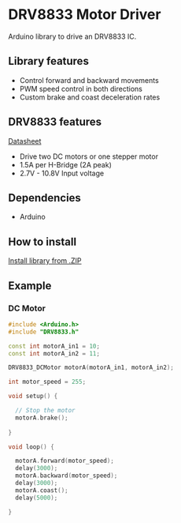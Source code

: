 # DRV8833 Motor Driver

Arduino library to drive an DRV8833 IC.

## Library features
* Control forward and backward movements
* PWM speed control in both directions
* Custom brake and coast deceleration rates

## DRV8833 features
[Datasheet](https://www.ti.com/lit/ds/symlink/drv8833.pdf)
* Drive two DC motors or one stepper motor
* 1.5A per H-Bridge (2A peak)
* 2.7V - 10.8V Input voltage

## Dependencies
* Arduino

## How to install
[Install library from .ZIP](https://www.arduino.cc/en/guide/libraries#toc4)

## Example
### DC Motor
```cpp
#include <Arduino.h>
#include "DRV8833.h"

const int motorA_in1 = 10;
const int motorA_in2 = 11;

DRV8833_DCMotor motorA(motorA_in1, motorA_in2);

int motor_speed = 255;

void setup() {

  // Stop the motor
  motorA.brake();
  
}

void loop() {

  motorA.forward(motor_speed);
  delay(3000);
  motorA.backward(motor_speed);
  delay(3000);
  motorA.coast();
  delay(5000);

}
```
